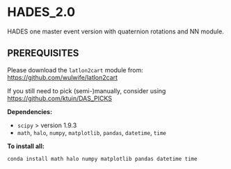 # HADES_2.0
HADES one master event version with quaternion rotations and NN module.


PREREQUISITES
-------------

Please download the `latlon2cart` module from: https://github.com/wulwife/latlon2cart 

If you still need to pick (semi-)manually, consider using https://github.com/ktuin/DAS_PICKS

**Dependencies:**

- `scipy`  > version 1.9.3
- `math`, `halo`, `numpy`, `matplotlib`, `pandas`, `datetime`, `time`

**To install all:**

`conda install math halo numpy matplotlib pandas datetime time`
